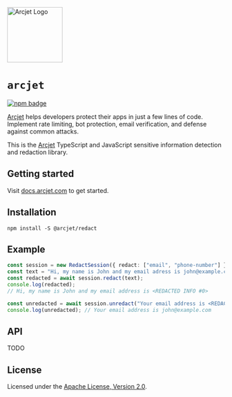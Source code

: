 <a href="https://arcjet.com" target="_arcjet-home">
  <picture>
    <source media="(prefers-color-scheme: dark)" srcset="https://arcjet.com/logo/arcjet-dark-lockup-voyage-horizontal.svg">
    <img src="https://arcjet.com/logo/arcjet-light-lockup-voyage-horizontal.svg" alt="Arcjet Logo" height="128" width="auto">
  </picture>
</a>

# `arcjet`

<p>
  <a href="https://www.npmjs.com/package/arcjet">
    <picture>
      <source media="(prefers-color-scheme: dark)" srcset="https://img.shields.io/npm/v/arcjet?style=flat-square&label=%E2%9C%A6Aj&labelColor=000000&color=5C5866">
      <img alt="npm badge" src="https://img.shields.io/npm/v/arcjet?style=flat-square&label=%E2%9C%A6Aj&labelColor=ECE6F0&color=ECE6F0">
    </picture>
  </a>
</p>

[Arcjet][arcjet] helps developers protect their apps in just a few lines of
code. Implement rate limiting, bot protection, email verification, and defense
against common attacks.

This is the [Arcjet][arcjet] TypeScript and JavaScript sensitive information
detection and redaction library.

## Getting started

Visit [docs.arcjet.com](https://docs.arcjet.com) to get started.

## Installation

```shell
npm install -S @arcjet/redact
```

## Example
```typescript
const session = new RedactSession({ redact: ["email", "phone-number"] });
const text = "Hi, my name is John and my email adress is john@example.com";
const redacted = await session.redact(text);
console.log(redacted); 
// Hi, my name is John and my email address is <REDACTED INFO #0>

const unredacted = await session.unredact("Your email address is <REDACTED INFO #0>");
console.log(unredacted); // Your email address is john@example.com
```

## API

TODO

## License

Licensed under the [Apache License, Version 2.0][apache-license].

[arcjet]: https://arcjet.com
[apache-license]: http://www.apache.org/licenses/LICENSE-2.0
